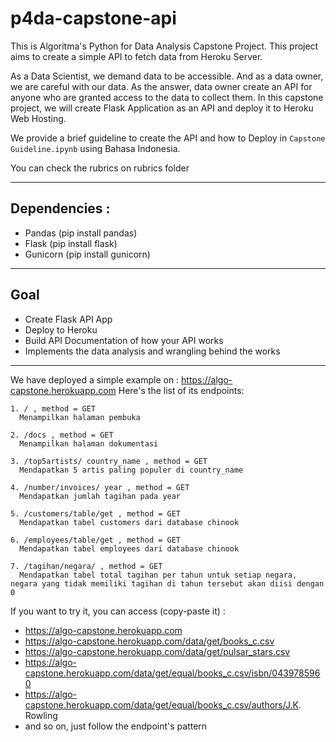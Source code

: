 # p4da-capstone-api
This is Algoritma's Python for Data Analysis Capstone Project. This project aims to create a simple API to fetch data from Heroku Server. 

As a Data Scientist, we demand data to be accessible. And as a data owner, we are careful with our data. As the answer, data owner create an API for anyone who are granted access to the data to collect them. In this capstone project, we will create Flask Application as an API and deploy it to Heroku Web Hosting. 

We provide a brief guideline to create the API and how to Deploy in `Capstone Guideline.ipynb` using Bahasa Indonesia. 

You can check the rubrics on rubrics folder
___
## Dependencies : 
- Pandas    (pip install pandas)
- Flask     (pip install flask)
- Gunicorn  (pip install gunicorn)
___
## Goal 
- Create Flask API App
- Deploy to Heroku
- Build API Documentation of how your API works
- Implements the data analysis and wrangling behind the works

___
We have deployed a simple example on : https://algo-capstone.herokuapp.com
Here's the list of its endpoints: 
```
1. / , method = GET
  Menampilkan halaman pembuka
 
2. /docs , method = GET
  Menampilkan halaman dokumentasi
 
3. /top5artists/ country_name , method = GET
  Mendapatkan 5 artis paling populer di country_name
 
4. /number/invoices/ year , method = GET
  Mendapatkan jumlah tagihan pada year
 
5. /customers/table/get , method = GET
  Mendapatkan tabel customers dari database chinook
 
6. /employees/table/get , method = GET
  Mendapatkan tabel employees dari database chinook
 
7. /tagihan/negara/ , method = GET
  Mendapatkan tabel total tagihan per tahun untuk setiap negara, negara yang tidak memiliki tagihan di tahun tersebut akan diisi dengan 0
```

If you want to try it, you can access (copy-paste it) : 
- https://algo-capstone.herokuapp.com
- https://algo-capstone.herokuapp.com/data/get/books_c.csv
- https://algo-capstone.herokuapp.com/data/get/pulsar_stars.csv
- https://algo-capstone.herokuapp.com/data/get/equal/books_c.csv/isbn/0439785960
- https://algo-capstone.herokuapp.com/data/get/equal/books_c.csv/authors/J.K. Rowling
- and so on, just follow the endpoint's pattern
